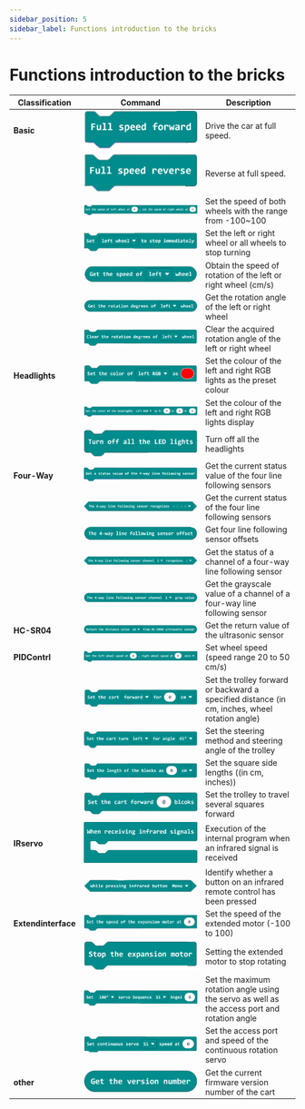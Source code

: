 ```yaml
---
sidebar_position: 5
sidebar_label: Functions introduction to the bricks
---
```


# Functions introduction to the bricks


| Classification | Command | Description |
| ------------ | ------------------------------------------------------- | ------ |
| **Basic** | ![](./images/cutebot-pro-programming-01.png)  | Drive the car at full speed. |
|              | ![](./images/cutebot-pro-programming-02.png)  | Reverse at full speed. |
|              | ![](./images/cutebot-pro-programming-03.png)  | Set the speed of both wheels with the range from -100~100 |
|              | ![](./images/cutebot-pro-programming-04.png)  | Set the left or right wheel or all wheels to stop turning |
|              | ![](./images/cutebot-pro-programming-05.png)  | Obtain the speed of rotation of the left or right wheel (cm/s) |
|              | ![](./images/cutebot-pro-programming-06.png)  | Get the rotation angle of the left or right wheel |
|              | ![](./images/cutebot-pro-programming-07.png)  | Clear the acquired rotation angle of the left or right wheel |
| **Headlights** | ![](./images/cutebot-pro-programming-08.png)  | Set the colour of the left and right RGB lights as the preset colour |
|              | ![](./images/cutebot-pro-programming-09.png)  | Set the colour of the left and right RGB lights display |
|              | ![](./images/cutebot-pro-programming-10.png)  | Turn off all the headlights |
| **Four-Way** | ![](./images/cutebot-pro-programming-11.png)  | Get the current status value of the four line following sensors |
|              | ![](./images/cutebot-pro-programming-12.png)  | Get the current status of the four line following sensors |
|              | ![](./images/cutebot-pro-programming-13.png)  | Get four line following sensor offsets |
|              | ![](./images/cutebot-pro-programming-14.png)  | Get the status of a channel of a four-way line following sensor |
|              | ![](./images/cutebot-pro-programming-15.png)  | Get the grayscale value of a channel of a four-way line following sensor |
| **HC-SR04** | ![](./images/cutebot-pro-programming-16.png)  | Get the return value of the ultrasonic sensor |
| **PIDContrl** | ![](./images/cutebot-pro-programming-17.png)  | Set wheel speed (speed range 20 to 50 cm/s) |
|              | ![](./images/cutebot-pro-programming-18.png)  | Set the trolley forward or backward a specified distance (in cm, inches, wheel rotation angle) |
|              | ![](./images/cutebot-pro-programming-19.png)  | Set the steering method and steering angle of the trolley |
|              | ![](./images/cutebot-pro-programming-20.png)  | Set the square side lengths ((in cm, inches)) |
|              | ![](./images/cutebot-pro-programming-21.png)  | Set the trolley to travel several squares forward |
| **IRservo** | ![](./images/cutebot-pro-programming-22.png)  | Execution of the internal program when an infrared signal is received |
|              | ![](./images/cutebot-pro-programming-23.png)  | Identify whether a button on an infrared remote control has been pressed |
| **Extendinterface** | ![](./images/cutebot-pro-programming-24.png)  | Set the speed of the extended motor (-100 to 100) |
|              | ![](./images/cutebot-pro-programming-25.png)  | Setting the extended motor to stop rotating |
|              | ![](./images/cutebot-pro-programming-26.png)  | Set the maximum rotation angle using the servo as well as the access port and rotation angle |
|              | ![](./images/cutebot-pro-programming-27.png)  | Set the access port and speed of the continuous rotation servo |
| **other** | ![](./images/cutebot-pro-programming-28.png)  | Get the current firmware version number of the cart |
